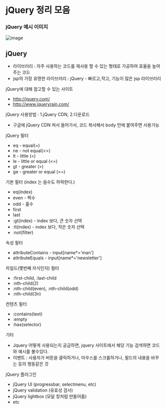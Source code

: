 # jQuery 정리 모음

### jQuery 예시 이미지

![image](https://user-images.githubusercontent.com/37132897/158531264-6056a017-1074-470c-8323-4f42ed03284e.png)


## jQuery
- 라이브러리 : 자주 사용하는 코드를 재사용 할 수 있는 형태로 가공하여 효율을 높여주는 코드 
- jsp의 가장 유명한 라이브러리 : jQuery - 빠르고,작고, 기능이 많은 jsp 라이브러리

jQuery에 대해 참고할 수 있는 사이트
- http://jquery.com/
- http://www.jqueryrain.com/

jQuery 사용방법 : 1.jQuery CDN, 2.다운로드
- 구글에 jQuery CDN 쳐서 들어가서, 코드 복사해서 body 안에 붙여주면 사용가능

jQuery 필터
- eq - equal(=)
- ne - not equal(<>)
- lt - little (<)
- le - little or equal (<=)
- gt - greater (>)
- ge - greater or equal (>=)

기본 필터 (index 는 음수도 허락한다.)
- eq(index)
- even - 짝수
- odd - 홀수
- first
- last
- :gt(index) - index 보다, 큰 숫자 선택
- :lt(index) - index 보다, 작은 숫자 선택
- :not(filter)

속성 필터
- attributeContains - input[name*='man']
- attributeEquals - input[name*='newsletter']

차일드(몇번째 자식인지) 필터
- :first-child, :last-child
- :nth-child(2)
- :nth-child(even), :nth-child(odd)
- :nth-child(3n)

컨텐츠 필터
- :contains(text)
- :empty
- :has(selector)

기타
- Jquery 어떻게 사용되는지 궁금하면, jquery 사이트에서 해당 기능 검색하면 코드와 예시를 볼수있다.
- 이벤트 : 사용자가 버튼을 클릭하거나, 마우스를 스크롤하거나, 필드의 내용을 바꾸는 등의 행동같은 것

jQuery 플러그인
- jQuery UI (progressbar, selectmenu, etc)
- jQuery validation (유효성 검사)
- jQuery lightbox (모달 창처럼 만들어줌)
- etc

